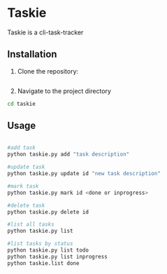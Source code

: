 # Taskie

Taskie is a cli-task-tracker

## Installation

1. Clone the repository:

```bash

```

2. Navigate to the project directory

```bash
cd taskie
```
## Usage

```bash

#add task
python taskie.py add "task description"

#update task
python taskie.py update id "new task description"

#mark task
python taskie.py mark id <done or inprogress>

#delete task
python taskie.py delete id

#list all tasks
python taskie.py list

#list tasks by status
python taskie.py list todo
python taskie.py list inprogress
python taskie.list done
```
